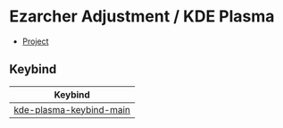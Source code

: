 

# Ezarcher Adjustment / KDE Plasma

* [Project](https://github.com/samwhelp/note-about-kde/tree/gh-pages/_demo/prototype/de/kde-plasma/)


## Keybind

| Keybind |
| --- |
| [kde-plasma-keybind-main](https://github.com/samwhelp/note-about-kde/tree/gh-pages/_demo/prototype/de/kde-plasma/part/keybind/kde-plasma-keybind-main) |
